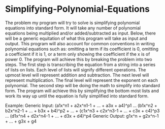 # Simplifying-Polynomial-Equations
The problem my program will try to solve is simplifying polynomial equations into standard form. It will take any number of polynomial equations being 
multiplied and/or added/subtracted as input. Below, there will be a generic equitation of what this program will take as input and output. This program 
will also account for common conventions in writing polynomial equations such as: omitting a term if its coefficient is 0, omitting a coefficient if it is 1, 
or a term only showing the coefficient if the x is of power 0. The program will achieve this by breaking the problem into two steps. The first step is 
transcribing the equation from a string into a series of lists on lists. Each level of lists will signify different operations. The upmost level will 
represent addition and subtraction. The next level will represent multiplication. The final level will represent the exponent on each polynomial. 
The second step will be doing the math to simplify into standard form. The program will achieve this by simplifying the bottom most lists and work its way 
up until the equation is fully simplified into standard form.

Example:
Generic Input:  (a1x^n1 + a2x^n1-1 + … + a3x + a4)^p1 … (b1x^n2 + b2x^n2-1 + … + b3x + b4)^p2 + … + (c1x^n3 + c2x^n3-1 + … + c3x + c4)^p3 … (d1x^n4 + d2x^n4-1 + … + d3x + d4)^p4
Generic Output: g1x^n + g2x^n-1 + … + g3x + g4
